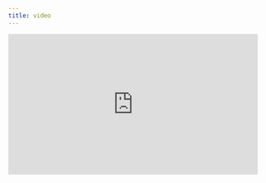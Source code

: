 ```yaml
---
title: video
---
```


<div style="padding:56.25% 0 0 0;position:relative;"><iframe src="https://player.vimeo.com/video/399217474?byline=0&portrait=0" style="position:absolute;top:0;left:0;width:100%;height:100%;" frameborder="0" allow="autoplay; fullscreen" allowfullscreen></iframe></div><script src="https://player.vimeo.com/api/player.js"></script>
